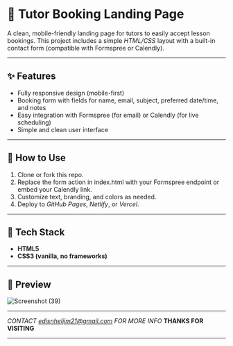 # 📘 Tutor Booking Landing Page

 A clean, mobile-friendly landing page for tutors to easily accept lesson bookings. This project includes a simple *HTML/CSS* layout with a built-in contact form (compatible with Formspree or Calendly).

 ---

 ## ✨ Features
- Fully responsive design (mobile-first)
- Booking form with fields for name, email, subject, preferred date/time, and notes
- Easy integration with Formspree (for email) or Calendly (for live scheduling)
- Simple and clean user interface

---

## 🚀 How to Use
1. Clone or fork this repo.
2. Replace the form action in index.html with your Formspree endpoint or embed your Calendly link.
3. Customize text, branding, and colors as needed.
4. Deploy to *GitHub Pages*, *Netlify*, or *Vercel*.

---

## 🔧 Tech Stack
- **HTML5**
- **CSS3 (vanilla, no frameworks)**

---

## 📸 Preview

![Screenshot (39)](https://github.com/user-attachments/assets/5208f724-bea5-4f60-93b2-84519b8cb608)

---

*CONTACT edisnheljim21@gmail.com FOR MORE INFO*
**THANKS FOR VISITING**

---
